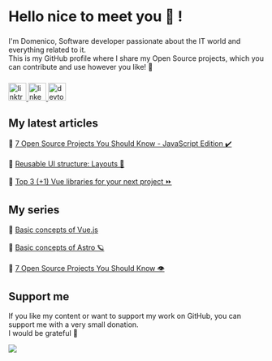 <h1 align="left">Hello nice to meet you 👋 !</h1>

###

<p align="left">I'm Domenico, Software developer passionate about the IT world and everything related to it.<br>This is my GitHub profile where I share my Open Source projects, which you can contribute and use however you like! 🚀</p>

###

<div align="left">
  <a href="https://linktr.ee/domenicotenace" target="_blank">
    <img src="https://img.shields.io/static/v1?message=Linktree&logo=linktree&label=&color=1de9b6&logoColor=white&labelColor=&style=for-the-badge" height="35" alt="linktree logo"  />
  </a>
  <a href="https://www.linkedin.com/in/domenico-tenace/" target="_blank">
    <img src="https://img.shields.io/static/v1?message=LinkedIn&logo=linkedin&label=&color=0077B5&logoColor=white&labelColor=&style=for-the-badge" height="35" alt="linkedin logo"  />
  </a>
  <a href="https://dev.to/dvalin99" target="_blank">
    <img src="https://img.shields.io/static/v1?message=dev.to&logo=dev.to&label=&color=0A0A0A&logoColor=white&labelColor=&style=for-the-badge" height="35" alt="devto logo"  />
  </a>
</div>

###

## My latest articles
<div>
 
  🔸 <a href="https://dev.to/this-is-learning/7-open-source-projects-you-should-know-javascript-edition-150" target="_blank">7 Open Source Projects You Should Know - JavaScript Edition ✔️</a> 
  <br/>
  <br/>
    🔸 <a href="https://dev.to/dvalin99/a-reusable-ui-structure-layouts-5eh5" target="_blank">Reusable UI structure: Layouts 💱</a> 
  <br/>
  <br/>
  🔸 <a href="https://dev.to/dvalin99/top-3-1-vue-libraries-for-your-next-project-481e" target="_blank">Top 3 (+1) Vue libraries for your next project ⏩</a>

  
</div>



###

## My series
<div>
  🔸 <a href="https://dev.to/dvalin99/series/24380" target="_blank">Basic concepts of Vue.js</a> 
  <br/>
  <br/>
  🔸 <a href="https://dev.to/dvalin99/series/26000" target="_blank">Basic concepts of Astro 🪐</a>
  <br/>
  <br/>
  🔸 <a href="https://dev.to/dvalin99/series/27756" target="_blank">7 Open Source Projects You Should Know 👁</a>
  
</div>

## Support me

If you like my content or want to support my work on GitHub, you can support me with a very small donation. 
<br/>
I would be grateful 🥹

<a href="https://www.buymeacoffee.com/domenicotenace"><img src="https://img.buymeacoffee.com/button-api/?text=Buy me a coffee&emoji=☕&slug=domenicotenace&button_colour=FFDD00&font_colour=000000&font_family=Cookie&outline_colour=000000&coffee_colour=ffffff" /></a>


